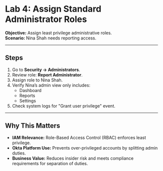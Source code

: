 # Lab 4: Assign Standard Administrator Roles

**Objective:** Assign least privilege administrative roles.  
**Scenario:** Nina Shah needs reporting access.

---

## Steps
1. Go to **Security → Administrators**.
2. Review role: **Report Administrator**.
3. Assign role to Nina Shah.
4. Verify Nina’s admin view only includes:
   - Dashboard
   - Reports
   - Settings
5. Check system logs for "Grant user privilege" event.

---

## Why This Matters
- **IAM Relevance:** Role-Based Access Control (RBAC) enforces least privilege.  
- **Okta Platform Use:** Prevents over-privileged accounts by splitting admin duties.  
- **Business Value:** Reduces insider risk and meets compliance requirements for separation of duties.
